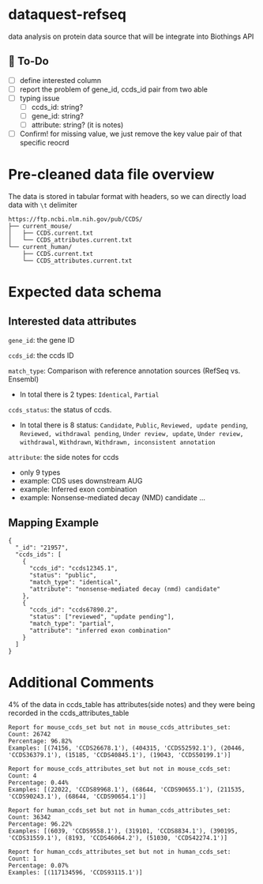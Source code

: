 # dataquest-refseq
data analysis on protein data source that will be integrate into Biothings API

## 🚧 To-Do

- [ ] define interested column
- [ ] report the problem of gene_id, ccds_id pair from two able 
- [ ] typing issue
  - [ ] ccds_id: string?
  - [ ] gene_id: string?
  - [ ] attribute: string? (it is notes)
- [ ] Confirm! for missing value, we just remove the key value pair of that specific reocrd

# Pre-cleaned data file overview
The data is stored in tabular format with headers, so we can directly load data with `\t` delimiter

```
https://ftp.ncbi.nlm.nih.gov/pub/CCDS/
├── current_mouse/
│   ├── CCDS.current.txt
│   └── CCDS_attributes.current.txt
└── current_human/
    ├── CCDS.current.txt
    └── CCDS_attributes.current.txt
```

# Expected data schema

## Interested data attributes
`gene_id`: the gene ID

`ccds_id`: the ccds ID

`match_type`: Comparison with reference annotation sources (RefSeq vs. Ensembl)
- In total there is 2 types: `Identical`, `Partial`

`ccds_status`: the status of ccds. 

- In total there is 8 status: `Candidate`, `Public`, `Reviewed, update pending`, `Reviewed, withdrawal pending`, `Under review, update`, `Under review, withdrawal`, `Withdrawn`, `Withdrawn, inconsistent annotation`

`attribute`: the side notes for ccds
- only 9 types
- example: CDS uses downstream AUG
- example: Inferred exon combination
- example: Nonsense-mediated decay (NMD) candidate
...


## Mapping Example
```
{
  "_id": "21957",
  "ccds_ids": [
    {
      "ccds_id": "ccds12345.1",
      "status": "public",
      "match_type": "identical",
      "attribute": "nonsense-mediated decay (nmd) candidate"
    },
    {
      "ccds_id": "ccds67890.2",
      "status": ["reviewed", "update pending"],
      "match_type": "partial",
      "attribute": "inferred exon combination"
    }
  ]
}
```
# Additional Comments
4% of the data in ccds_table has attributes(side notes) and they were being recorded in the ccds_attributes_table
```
Report for mouse_ccds_set but not in mouse_ccds_attributes_set:
Count: 26742
Percentage: 96.82%
Examples: [(74156, 'CCDS26678.1'), (404315, 'CCDS52592.1'), (20446, 'CCDS36379.1'), (15185, 'CCDS40845.1'), (19043, 'CCDS50199.1')]

Report for mouse_ccds_attributes_set but not in mouse_ccds_set:
Count: 4
Percentage: 0.44%
Examples: [(22022, 'CCDS89968.1'), (68644, 'CCDS90655.1'), (211535, 'CCDS90243.1'), (68644, 'CCDS90654.1')]

Report for human_ccds_set but not in human_ccds_attributes_set:
Count: 36342
Percentage: 96.22%
Examples: [(6039, 'CCDS9558.1'), (319101, 'CCDS8834.1'), (390195, 'CCDS31559.1'), (8193, 'CCDS46064.2'), (51030, 'CCDS42274.1')]

Report for human_ccds_attributes_set but not in human_ccds_set:
Count: 1
Percentage: 0.07%
Examples: [(117134596, 'CCDS93115.1')]
```










<!-- 


# Data Source Introduction
The data source is from [RefSeq](https://ftp.ncbi.nlm.nih.gov/refseq/H_sapiens/mRNA_Prot/). They come in forms of human
"human.{number}.protein.gpff.gz". There are in total 199,055 records of protein sequences acorss 16 gpff files. 

Problem: **Each record contains numerous fields, particularly within the nested FEATURES section. Need to identify and confirm the essential fields required for data integration.**

# Data Set Description
Each protein record follows the standard GenPept format with three main sections.

**Header information**: this section contains the top-level attributes like protein ID, definition, organism details, etc.

**FEATURES INFORMATION**: this section contains the detailed annotations mapped to specific regions on a specific amino acid sequence.
- each feature must has a Type (ex. Region, CDS)
- each feature must has a Location (amino acid sequence)
- each feature may have a Qualifier (ex. /gene=..., /locus_tag=...)

**ORIGIN**: the full amino acid sequence of the protein.

here is an example:
```
LOCUS       NP_001355183              382 aa            linear   PRI 26-JUN-2020
DEFINITION  killer cell immunoglobulin-like receptor 3DS1-like precursor [Homo
            sapiens].
ACCESSION   NP_001355183 XP_024308382
VERSION     NP_001355183.1
DBSOURCE    REFSEQ: accession NM_001368254.1
KEYWORDS    RefSeq; RefSeq Select.
SOURCE      Homo sapiens (human)
  ORGANISM  Homo sapiens
            Eukaryota; Metazoa; Chordata; Craniata; Vertebrata; Euteleostomi;
            Mammalia; Eutheria; Euarchontoglires; Primates; Haplorrhini;
            Catarrhini; Hominidae; Homo.
COMMENT     VALIDATED REFSEQ: This record has undergone validation or
            preliminary review. The reference sequence was derived from
            KU645196.1.

            On Jan 30, 2019 this sequence version replaced XP_024308382.1.

            ##RefSeq-Attributes-START##
            RefSeq Select criteria :: based on single protein-coding transcript
            ##RefSeq-Attributes-END##
FEATURES             Location/Qualifiers
      source          1..382
                      /organism="Homo sapiens"
                      /db_xref="taxon:9606"
                      /chromosome="19"
                      /map="19"
      Protein         1..382
                      /product="killer cell immunoglobulin-like receptor
                      3DS1-like precursor"
                      /calculated_mol_wt=40454
      sig_peptide     1..18
                      /inference="COORDINATES: ab initio prediction:SignalP:4.0"
                      /calculated_mol_wt=2011
      Region          28..117
                      /region_name="IgC2_D2_LILR_KIR_like"
                      /note="Second immunoglobulin (Ig)-like domain found in
                      Leukocyte Ig-like receptors, Natural killer inhibitory
                      receptors (KIRs) and similar domains; member of
                      Immunoglobulin Constant-2 set of IgSF domains; cd05711"
                      /db_xref="CDD:409376"
      CDS             1..382
                      /gene="LOC112268355"
                      /coded_by="NM_001368254.1:47..1195"
                      /db_xref="GeneID:112268355"
ORIGIN      
        1 mllmvvsmac vglflvqrag phmggqdkpf lsawpsavvp rgghvtlrch yrhrfnnfml
       61 ykedrihvpi fhgrifqegf nmspvttaha gnytcrgshp hsptgwsaps npmvimvtgn
      121 hrkpsllahp gplvksgerv ilqcwsdimf ehfflhkewi skdpsrlvgq ihdgvskanf
      181 sigsmmrala gtyrcygsvt htpyqlsaps dpldivvtgl yekpslsaqp gpkvqagesv
      241 tlscssrssy dmyhlsregg aherrlpavr kvnrtfqadf plgpathggt yrcfgsfrhs
      301 pyewsdpsdp llvsvtgnps sswpspteps sksgnlrhlh iligtsvvki pftillffll
      361 hrwcsnkkkc ccngpracre qk
//
```

## Avaliable Data Fields

--- Unique Keys found from the Header Section ---

`id`: (String) The primary identifier used in the LOCUS line (often the accession without the version).

`date`: (String) Date of the last modification of the record (from LOCUS).

`description`: (String) The descriptive title of the protein record (from DEFINITION).

`comment`: (String) Free-text comments about the record.

`data_file_division`: (String) NCBI's category code (e.g., PRI=Primate, HUM=Human) from the LOCUS line.

`organism`: (String) Scientific name of the source organism.

`references`: (List) Publication details (authors, title, journal, PubMed ID) associated with the sequence.

`source`: The source of the sequence (ex. Homo sapiens (human)).

`topology`: The topology of the sequence (ex. linear).

`ACCESSION`: Not sure (ex. NP_001355183 XP_024308382).

`keywords`: Not sure (ex. RefSeq; RefSeq Select.).

--- Unique Feature Keys Found Across all ---

`['Bond', 'CDS', 'Protein', 'Region', 'Site', 'mat_peptide', 'misc_feature', 'proprotein', 'sig_peptide', 'source', 'transit_peptide']`

--- Unique Feature Qualifier Keys Found Across All Files ---

`['EC_number', 'GO_component', 'GO_function', 'GO_process', 'bio_material', 'bond_type', 'calculated_mol_wt', 'cell_line', 'chromosome', 'coded_by', 'db_xref', 'exception', 'experiment', 'gene', 'gene_synonym', 'geo_loc_name', 'inference', 'isolate', 'isolation_source', 'map', 'name', 'note', 'organelle', 'organism', 'product', 'region_name', 'ribosomal_slippage', 'sex', 'site_type', 'tissue_type', 'transl_table']` -->
